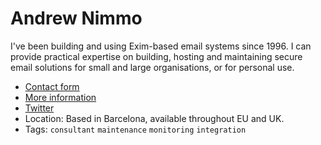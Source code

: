 # Andrew Nimmo

I've been building and using Exim-based email systems since 1996. I can provide practical expertise on building, hosting and maintaining secure email solutions for small and large organisations, or for personal use.

* [Contact form](https://andrew.nimmo.dev/get-in-contact/?utm_source=exim&utm_medium=link&utm_campaign=wiki)
* [More information](https://andrew.nimmo.dev/exim-mail-server-custom-email-solutions-for-business/?utm_source=exim&utm_medium=link&utm_campaign=social)
* [Twitter](https://twitter.com/andrewnimmo)
* Location: Based in Barcelona, available throughout EU and UK.
* Tags: `consultant` `maintenance` `monitoring` `integration`